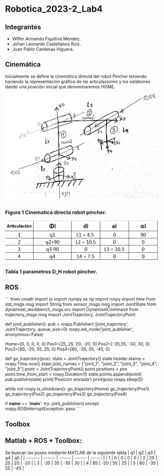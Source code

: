 # Robotica_2023-2_Lab4
## Integrantes

- Wilfer Armando Fiquitiva Mendez.
- Johan Leonardo Castellanos Ruiz.
- Juan Pablo Cardenas Higuera.

## Cinemática 
Inicialmente se define la cinemática directa del robot Pincher teniendo haciendo la representación gráfica de las articulaciones y los eslabones dando una posición inicial que denominaremos HOME.

![](https://github.com/jcardenash99/Robotica_2023-2_Lab4/blob/main/Cinematica%20directa%20pincher.png)

### Figura 1 Cinematica directa robot pincher.

![](https://github.com/jcardenash99/Robotica_2023-2_Lab4/blob/main/Tabla%20D_H%20Pincher.png)

### Tabla 1 parametros D_H robot pincher.
## ROS
´´´
from cmath import pi
import numpy as np
import rospy
import time
from std_msgs.msg import String
from sensor_msgs.msg import JointState
from dynamixel_workbench_msgs.srv import DynamixelCommand
from trajectory_msgs.msg import JointTrajectory, JointTrajectoryPoint

def joint_publisher():
    pub = rospy.Publisher('/joint_trajectory', JointTrajectory, queue_size=0)
    rospy.init_node('joint_publisher', anonymous=False)
    

Home=[0, 0, 0, 0, 0]
Pos1=[25, 25, 20, -20, 0]
Pos2=[-35,35, -30, 30, 0]
Pos3=[85, -20, 55, 25, 0]
Pos4=[80, -35, 55, -45, 0]

def go_trajectory(pos):
    state = JointTrajectory()
    state.header.stamp = rospy.Time.now()
    state.joint_names = ["joint_1", "joint_2", "joint_3", "joint_4", "joint_5"]
    point = JointTrajectoryPoint()
    point.positions = pos 
    point.time_from_start = rospy.Duration(1)
    state.points.append(point)
    pub.publish(state)
    print('Posicion enviada')
    print(pos)
    rospy.sleep(5)

while not rospy.is_shutdown():
    go_trajectory(Home)
    go_trajectory(Pos1)
    go_trajectory(Pos2)
    go_trajectory(Pos3)
    go_trajectory(Pos4)

if __name__ == '__main__':
    try:
        joint_publisher()
    except rospy.ROSInterruptException:
        pass
´´´
## Toolbox
## Matlab + ROS + Toolbox:
Se buscan las poses mediante MATLAB de la siguiente tabla
 |    q1   |   q2   |   q3   |   q4   |   q5   |
| ------- | ------ | ------ | ------ | ------ |
|   1    |    0   |    0   |    0   |    0   |
|   2    |   25   |   25   |   20   |  -20   |
|   3    |  -35   |   35   |  -30   |   30   |
|   4    |   85   |  -20   |   55   |   25   |
|   5    |   80   |  -35   |   55   |  -45   |

